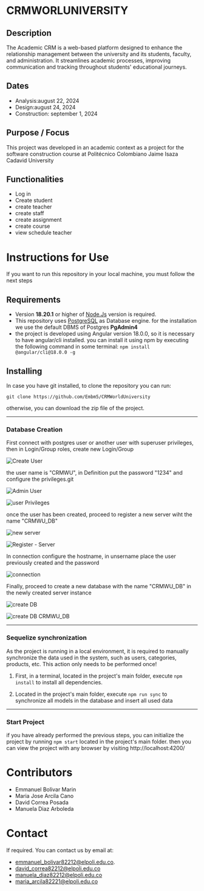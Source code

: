 # CRMWORLUNIVERSITY

## Description
 The Academic CRM is a web-based platform designed to enhance the relationship management between the university and its students, faculty, and administration. It streamlines academic processes, improving communication and tracking throughout students' educational journeys.

## Dates

- Analysis:august 22, 2024
- Design:august 24, 2024
- Construction: september 1, 2024

## Purpose / Focus

This project was developed in an academic context as a project for the software construction course at Politécnico Colombiano Jaime Isaza Cadavid University

## Functionalities

- Log in
- Create student
- create teacher 
- create staff
- create assignment
- create course 
- view schedule teacher 


# Instructions for Use

If you want to run this repository in your local machine, you must follow the next steps

## Requirements

- Version **18.20.1** or higher of [Node.Js](https://nodejs.org/en) version is required.
- This repository uses [PostgreSQL](https://www.postgresql.org/) as Database engine. for the installation we use the default DBMS of Postgres **PgAdmin4**
- the project is developed using Angular version 18.0.0, so it is necessary to have angular/cli installed.
  you can install it using npm by executing the following command in some terminal:
  `npm install @angular/cli@18.0.0 -g`

## Installing

In case you have git installed, to clone the repository you can run:

`git clone https://github.com/Embm5/CRMWorldUniversity`

otherwise, you can download the zip file of the project.

---

### Database Creation

First connect with postgres user or another user with superuser privileges, then in Login/Group roles, create new Login/Group

![Create User](https://cdn.discordapp.com/attachments/1037567655424569344/1226744128545624094/image.png?ex=6625e180&is=66136c80&hm=e749501908eb2d94d4422fa7ec301c1c89549eabb8fc56a3f93419f3fcefc7b9&)

the user name is "CRMWU", in Definition put the password "1234" and configure the privileges.git

![Admin User](https://cdn.discordapp.com/attachments/1037567655424569344/1227017339954921513/image.png?ex=6626dff2&is=66146af2&hm=4fd72eb7ccb04d363fcde06d8d161b3f66b30ab0603f5df309228b86ebef7d8c&)

![user Privileges](https://cdn.discordapp.com/attachments/1037567655424569344/1227017408871665775/image.png?ex=6626e003&is=66146b03&hm=624d3a076844e8a94aba883fc4bab986fc9793917e794fcf3f8e78904d7ae11d&)

once the user has been created, proceed to register a new server wiht the name "CRMWU_DB"

![new server](https://cdn.discordapp.com/attachments/1037567655424569344/1226745562208927794/image.png?ex=6625e2d5&is=66136dd5&hm=bda080d1a89b9713752b625a52e21cd284075252b7c82d7080686457395ffaa1&)

![Register - Server](https://cdn.discordapp.com/attachments/1037567655424569344/1227018162654941225/image.png?ex=6626e0b6&is=66146bb6&hm=6fe9c09f642e3186f7e40682e0a53111ea1002aa11807f05fc4aa369f6bc6196&)

In connection configure the hostname, in unsername place the user previously created and the password

![connection](https://cdn.discordapp.com/attachments/1037567655424569344/1227018216065466521/image.png?ex=6626e0c3&is=66146bc3&hm=efbe0c4445aadc2dd030dbca2368862476a444c10e81cd53bf2c7c7badfa15a2&)

Finally, proceed to create a new database with the name "CRMWU_DB" in the newly created server instance

![create DB](https://cdn.discordapp.com/attachments/1037567655424569344/1226747124151226428/image.png?ex=6625e44a&is=66136f4a&hm=a073ca712996d440a775d3dc2738f51b441568b388687f92abf741fe407744b4&)

![create DB CRMWU_DB](https://cdn.discordapp.com/attachments/1037567655424569344/1227018940404863026/image.png?ex=6626e170&is=66146c70&hm=cd7fce12c181e293c15f5bf322b8c6f25f6ff00806d8ef36bd9231295e3a985d&)

---

### Sequelize synchronization

As the project is running in a local environment, it is required to manually synchronize the data used in the system, such as users, categories, products, etc.
This action only needs to be performed once!

1. First, in a terminal, located in the project's main folder, execute `npm install` to install all dependencies.

2. Located in the project's main folder, execute `npm run sync` to synchronize all models in the database and insert all used data

---

### Start Project

if you have already performed the previous steps, you can initialize the project by running `npm start` located in the project's main folder. then you can view the project with any browser by visiting
http://localhost:4200/

# Contributors

- Emmanuel Bolivar Marin
- Maria Jose Arcila Cano
- David Correa Posada
- Manuela Diaz Arboleda 

# Contact

If required. You can contact us by email at:

- [emmanuel_bolivar82212@elpoli.edu.co](mailto:emmanuel_bolivar82212@elpoli.edu.co).
- [david_correa82212@elpoli.edu.co](mailto:david_correa82212@elpoli.edu.co)
- [manuela_diaz82212@elpoli.edu.co](mailto:manuela_diaz82212@elpoli.edu.co)
- [maria_arcila82221@elpoli.edu.co](mailto:maria_arcila82221@elpoli.edu.co)
